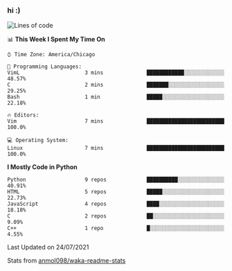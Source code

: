 ### hi :)

<!--START_SECTION:waka-->
![Lines of code](https://img.shields.io/badge/From%20Hello%20World%20I%27ve%20Written-773887%20lines%20of%20code-blue)

📊 **This Week I Spent My Time On** 

```text
⌚︎ Time Zone: America/Chicago

💬 Programming Languages: 
VimL                     3 mins              ████████████░░░░░░░░░░░░░   48.57% 
C                        2 mins              ███████░░░░░░░░░░░░░░░░░░   29.25% 
Bash                     1 min               █████░░░░░░░░░░░░░░░░░░░░   22.18%

🔥 Editors: 
Vim                      7 mins              █████████████████████████   100.0%

💻 Operating System: 
Linux                    7 mins              █████████████████████████   100.0%

```

**I Mostly Code in Python** 

```text
Python                   9 repos             ██████████░░░░░░░░░░░░░░░   40.91% 
HTML                     5 repos             █████░░░░░░░░░░░░░░░░░░░░   22.73% 
JavaScript               4 repos             ████░░░░░░░░░░░░░░░░░░░░░   18.18% 
C                        2 repos             ██░░░░░░░░░░░░░░░░░░░░░░░   9.09% 
C++                      1 repo              █░░░░░░░░░░░░░░░░░░░░░░░░   4.55%

```



 Last Updated on 24/07/2021
<!--END_SECTION:waka-->

Stats from [anmol098/waka-readme-stats](https://github.com/anmol098/waka-readme-stats)